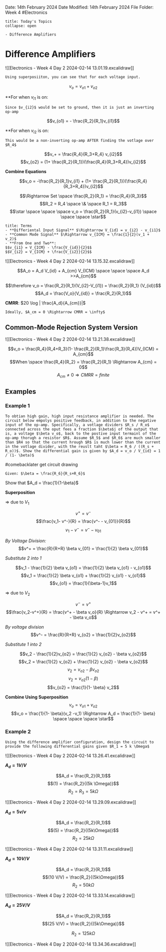 Date: 14th February 2024
Date Modified: 14th February 2024
File Folder: Week 4
#Electronics

```ad-abstract
title: Today's Topics
collapse: open

- Difference Amplifiers

```

# Difference Amplifiers

![[Electronics - Week 4 Day 2 2024-02-14 13.01.19.excalidraw]]

```ad-note
Using superposiiton, you can see that for each voltage input.
```

$$v_o = v_{o1} + v_{o2}$$

**For when $v_{i1}$ is on:

```ad-important
Since $v_{i2}$ would be set to ground, then it is just an inverting op-amp 
```

$$v_{o1} = - \frac{R_2}{R_1}v_{i1}$$

**For when $v_{i2}$ is on:

```ad-note
This would be a non-inverting op-amp AFTER finding the votlage over $R_4$
```

$$v_+ = \frac{R_4}{R_3+R_4} v_{i2}$$
$$v_{o2} = (1+ \frac{R_2}{R_1})(\frac{R_4}{R_3+R_4})v_{i2}$$

**Combine Equations**

$$v_o = -\frac{R_2}{R_1}v_{i1} + (1+ \frac{R_2}{R_1})(\frac{R_4}{R_3+R_4})v_{i2}$$

$$\Rightarrow Set \space \frac{R_2}{R_1} = \frac{R_4}{R_3}$$
$$R_2 = R_4 \space \& \space R_1 = R_3$$
$$\star \space \space \space v_o = \frac{R_2}{R_1}(v_{i2}-v_{i1}) \space \space \space \star$$

```ad-summary
title: Terms
- **Differiental Input Signal** $\Rightarrow V_{id} = v_{i2} - v_{i1}$
- **Common Mode Signal** $\Rightarrow v_{ICM} = \frac{1}{2}(v_1 + v_2)$
- **From One and Two**:
$$v_{i1} = V_{ICM} - \frac{V_{id}}{2}$$
$$V_{i2} = V_{ICM} + \frac{V_{i2}}{2}$$
```

![[Electronics - Week 4 Day 2 2024-02-14 13.15.32.excalidraw]]

$$A_o = A_d V_{id} + A_{cm} V_{ICM} \space \space \space A_d >>A_{cm}$$

$$\therefore v_o = \frac{R_2}{R_1}(V_{i2}-V_{i1}) = \frac{R_2}{R_1} (V_{id})$$
$$A_d = \frac{V_o}{V_{id}} = \frac{R_2}{R_1}$$

**CMRR**: $20 \log | \frac{A_d}{A_{cm}}|$

```ad-note
Ideally, $A_cm = 0 \Rightarrow CMRR = \infty$ 
```

## Common-Mode Rejection System Version

![[Electronics - Week 4 Day 2 2024-02-14 13.21.38.excalidraw]]

$$v_o = \frac{R_4}{R_4+R_3}(1- \frac{R_2}{R_1}\frac{R_3}{R_4})V_{ICM} = A_{cm}$$
$$When \space \frac{R_4}{R_2} = \frac{R_2}{R_1} \Rightarrow A_{cm} = 0$$
$$A_{cm} \ne 0 \Rightarrow CMRR = finite$$

## Examples

### Example 1

```ad-question
To obtian high gain, high input resistance amplifier is needed. The circuit below empolys positive feedback, in addition to the negative input of the op-amp. Specifically, a votlage dividers $R_s / R_o$ connected across the oput fees a fraction $\beta$j of the output that is, a voltage $\beta v_o$, back to the postive input termainl of the op-amp thorugh a resistor $R$. Assume $R_5$ and $R_6$ are much smaller than $R4 so that the current hrough $R$ is much lower than the current in the votlage divider, with the reuslt taht $\beta = R_6 / ((R_s + R_o))$. Show the differential gain is given by $A_d = v_o / V_{id} = 1 / (1- \beta)$
```

#comebacklater get circuit drawing

```ad-note
Given: $\beta = \frac{R_6}{R_s+R_6}$
```

Show that $A_d = \frac{1}{1-\beta}$

**Superposition**

$\Rightarrow$ due to $V_1$

$$v^+ = v^-$$
$$\frac{v_1- v^-}{R} = \frac{v^- - v_{01}}{R}$$
$$v_1 - v^- = v^- - v_{01}$$

*By Voltage Division:*
$$v^+ = \frac{R}{R+R} \beta v_{01} = \frac{1}{2} \beta v_{01}$$

*Substitute 2 into 1*

$$v_1 - \frac{1}{2} \beta v_{o1} = \frac{1}{2} \beta v_{o1} - v_{o1}$$
$$v_1 = \frac{1}{2} \beta v_{o1} + \frac{1}{2} v_{o1} - v_{o1}$$
$$v_{o1} = \frac{1}{\beta-1}v_1$$

$\Rightarrow$ due to $V_2$

$$v^- = v^+$$
$$\frac{v_2-v^+}{R} = \frac{v^+ - \beta v_o}{R} \Rightarrow v_2 - v^+ = v^+ - \beta v_o$$

*By voltage division*
$$v^- = \frac{R}{R+R} v_{o2} = \frac{1}{2}v_{o2}$$

*Substitute 1 into 2*

$$v_2 - \frac{1}{2}v_{o2} = \frac{1}{2} v_{o2} - \beta v_{o2}$$
$$v_2 = \frac{1}{2} v_{o2} + \frac{1}{2} v_{o2} - \beta v_{o2}$$
$$v_2 =v_{o2} - \beta v_{o2}$$
$$v_2 = v_{o2} (1- \beta)$$
$$v_{o2} = \frac{1}{1- \beta} v_2$$

**Combine Using Superposition**
$$v_o = v_{o1} + v_{o2}$$
$$v_o = \frac{1}{1- \beta}(v_2 -v_1) \Rightarrow A_d = \frac{1}{1- \beta} \space \space \space \star$$
### Example 2

```ad-question
Using the difference amplifier configuration, design the circuit to provide the following differential gains given $R_1 = 5 k \Omega$
```

![[Electronics - Week 4 Day 2 2024-02-14 13.26.41.excalidraw]]

**$A_d = 1 V/V$**

$$A_d = \frac{R_2}{R_1}$$
$$(1) = \frac{R_2}{(5k \Omega)}$$
$$R_2 = R_3 = 5k\Omega$$



![[Electronics - Week 4 Day 2 2024-02-14 13.29.09.excalidraw]]

**$A_d = 5 v/v$**

$$A_d = \frac{R_2}{R_1}$$
$$(5) = \frac{R_2}{(5k\Omega)}$$
$$R_2 = 25k \Omega$$


![[Electronics - Week 4 Day 2 2024-02-14 13.31.11.excalidraw]]

**$A_d = 10 V/V$**

$$A_d = \frac{R_2}{R_1}$$
$$(10 V/V) = \frac{R_2}{(5k\Omega)}$$
$$R_2 = 50k\Omega$$

![[Electronics - Week 4 Day 2 2024-02-14 13.33.14.excalidraw]]

**$A_d = 25 V/V$**

$$A_d = \frac{R_2}{R_1}$$
$$(25 V/V) = \frac{R_2}{(5k\Omega)}$$

$$R_2 = 125 k \Omega$$

![[Electronics - Week 4 Day 2 2024-02-14 13.34.36.excalidraw]]

